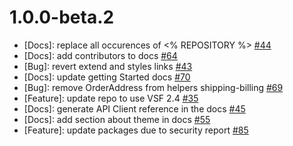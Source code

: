 # 1.0.0-beta.2

* [Docs]: replace all occurences of <% REPOSITORY %> [#44](https://github.com/vuestorefront/vendure/issues/44)
* [Docs]: add contributors to docs [#64](https://github.com/vuestorefront/vendure/issues/64)
* [Bug]: revert extend and styles links [#43](https://github.com/vuestorefront/vendure/issues/43)
* [Docs]: update getting Started docs [#70](https://github.com/vuestorefront/vendure/issues/70)
* [Bug]: remove OrderAddress from helpers shipping-billing [#69](https://github.com/vuestorefront/vendure/issues/69)
* [Feature]: update repo to use VSF 2.4 [#35](https://github.com/vuestorefront/vendure/issues/35)
* [Docs]: generate API Client reference in the docs [#45](https://github.com/vuestorefront/vendure/issues/45)
* [Docs]: add section about theme in docs [#55](https://github.com/vuestorefront/vendure/issues/55)
* [Feature]: update packages due to security report [#85](https://github.com/vuestorefront/vendure/issues/85)
